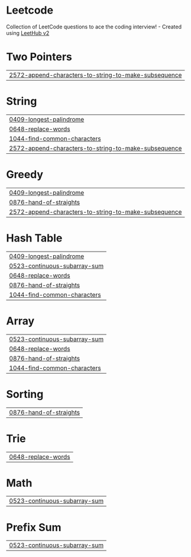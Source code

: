 # Leetcode
Collection of LeetCode questions to ace the coding interview! - Created using [LeetHub v2](https://github.com/arunbhardwaj/LeetHub-2.0)


# Two Pointers
|  |
| ------- |
| [2572-append-characters-to-string-to-make-subsequence](https://github.com/siddhi-bajpai/Leetcode/tree/master/2572-append-characters-to-string-to-make-subsequence) |
# String
|  |
| ------- |
| [0409-longest-palindrome](https://github.com/siddhi-bajpai/Leetcode/tree/master/0409-longest-palindrome) |
| [0648-replace-words](https://github.com/siddhi-bajpai/Leetcode/tree/master/0648-replace-words) |
| [1044-find-common-characters](https://github.com/siddhi-bajpai/Leetcode/tree/master/1044-find-common-characters) |
| [2572-append-characters-to-string-to-make-subsequence](https://github.com/siddhi-bajpai/Leetcode/tree/master/2572-append-characters-to-string-to-make-subsequence) |
# Greedy
|  |
| ------- |
| [0409-longest-palindrome](https://github.com/siddhi-bajpai/Leetcode/tree/master/0409-longest-palindrome) |
| [0876-hand-of-straights](https://github.com/siddhi-bajpai/Leetcode/tree/master/0876-hand-of-straights) |
| [2572-append-characters-to-string-to-make-subsequence](https://github.com/siddhi-bajpai/Leetcode/tree/master/2572-append-characters-to-string-to-make-subsequence) |
# Hash Table
|  |
| ------- |
| [0409-longest-palindrome](https://github.com/siddhi-bajpai/Leetcode/tree/master/0409-longest-palindrome) |
| [0523-continuous-subarray-sum](https://github.com/siddhi-bajpai/Leetcode/tree/master/0523-continuous-subarray-sum) |
| [0648-replace-words](https://github.com/siddhi-bajpai/Leetcode/tree/master/0648-replace-words) |
| [0876-hand-of-straights](https://github.com/siddhi-bajpai/Leetcode/tree/master/0876-hand-of-straights) |
| [1044-find-common-characters](https://github.com/siddhi-bajpai/Leetcode/tree/master/1044-find-common-characters) |
# Array
|  |
| ------- |
| [0523-continuous-subarray-sum](https://github.com/siddhi-bajpai/Leetcode/tree/master/0523-continuous-subarray-sum) |
| [0648-replace-words](https://github.com/siddhi-bajpai/Leetcode/tree/master/0648-replace-words) |
| [0876-hand-of-straights](https://github.com/siddhi-bajpai/Leetcode/tree/master/0876-hand-of-straights) |
| [1044-find-common-characters](https://github.com/siddhi-bajpai/Leetcode/tree/master/1044-find-common-characters) |
# Sorting
|  |
| ------- |
| [0876-hand-of-straights](https://github.com/siddhi-bajpai/Leetcode/tree/master/0876-hand-of-straights) |
# Trie
|  |
| ------- |
| [0648-replace-words](https://github.com/siddhi-bajpai/Leetcode/tree/master/0648-replace-words) |
# Math
|  |
| ------- |
| [0523-continuous-subarray-sum](https://github.com/siddhi-bajpai/Leetcode/tree/master/0523-continuous-subarray-sum) |
# Prefix Sum
|  |
| ------- |
| [0523-continuous-subarray-sum](https://github.com/siddhi-bajpai/Leetcode/tree/master/0523-continuous-subarray-sum) |